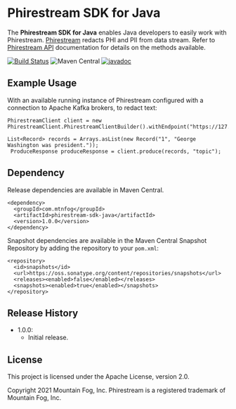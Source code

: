 # Phirestream SDK for Java

The **Phirestream SDK for Java** enables Java developers to easily work with Phirestream. [Phirestream](https://www.mtnfog.com/products/phirestream/) redacts PHI and PII from data stream. Refer to [Phirestream API](https://phirestream.mtnfog.com/api/) documentation for details on the methods available.

[![Build Status](https://travis-ci.org/mtnfog/phirestream-sdk-java.svg?branch=master)](https://travis-ci.org/mtnfog/phirestream-sdk-java)
![Maven Central](https://img.shields.io/maven-central/v/com.mtnfog/phirestream-java-sdk)
[![javadoc](https://javadoc.io/badge2/com.mtnfog/phirestream-java-sdk/javadoc.svg)](https://javadoc.io/doc/com.mtnfog/phirestream-java-sdk)

## Example Usage

With an available running instance of Phirestream configured with a connection to Apache Kafka brokers, to redact text:

```
PhirestreamClient client = new PhirestreamClient.PhirestreamClientBuilder().withEndpoint("https://127.0.0.1:8080").build();

List<Record> records = Arrays.asList(new Record("1", "George Washington was president."));
 ProduceResponse produceResponse = client.produce(records, "topic");
```

## Dependency

Release dependencies are available in Maven Central.

```
<dependency>
  <groupId>com.mtnfog</groupId>
  <artifactId>phirestream-sdk-java</artifactId>
  <version>1.0.0</version>
</dependency>
```

Snapshot dependencies are available in the Maven Central Snapshot Repository by adding the repository to your `pom.xml`:

```
<repository>
  <id>snapshots</id>
  <url>https://oss.sonatype.org/content/repositories/snapshots</url>
  <releases><enabled>false</enabled></releases>
  <snapshots><enabled>true</enabled></snapshots>
</repository>
```

## Release History

* 1.0.0:
  * Initial release.

## License

This project is licensed under the Apache License, version 2.0.

Copyright 2021 Mountain Fog, Inc.
Phirestream is a registered trademark of Mountain Fog, Inc.
